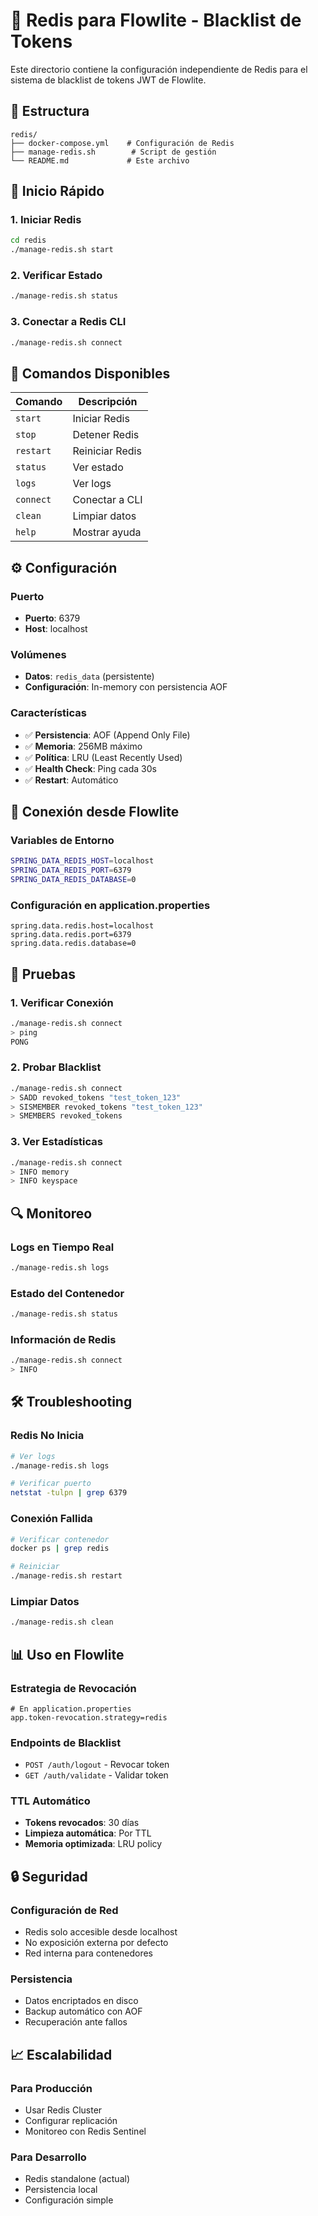 # 🚀 Redis para Flowlite - Blacklist de Tokens

Este directorio contiene la configuración independiente de Redis para el sistema de blacklist de tokens JWT de Flowlite.

## 📁 Estructura

```
redis/
├── docker-compose.yml    # Configuración de Redis
├── manage-redis.sh        # Script de gestión
└── README.md             # Este archivo
```

## 🚀 Inicio Rápido

### 1. Iniciar Redis
```bash
cd redis
./manage-redis.sh start
```

### 2. Verificar Estado
```bash
./manage-redis.sh status
```

### 3. Conectar a Redis CLI
```bash
./manage-redis.sh connect
```

## 🔧 Comandos Disponibles

| Comando | Descripción |
|---------|-------------|
| `start` | Iniciar Redis |
| `stop` | Detener Redis |
| `restart` | Reiniciar Redis |
| `status` | Ver estado |
| `logs` | Ver logs |
| `connect` | Conectar a CLI |
| `clean` | Limpiar datos |
| `help` | Mostrar ayuda |

## ⚙️ Configuración

### Puerto
- **Puerto**: 6379
- **Host**: localhost

### Volúmenes
- **Datos**: `redis_data` (persistente)
- **Configuración**: In-memory con persistencia AOF

### Características
- ✅ **Persistencia**: AOF (Append Only File)
- ✅ **Memoria**: 256MB máximo
- ✅ **Política**: LRU (Least Recently Used)
- ✅ **Health Check**: Ping cada 30s
- ✅ **Restart**: Automático

## 🔗 Conexión desde Flowlite

### Variables de Entorno
```bash
SPRING_DATA_REDIS_HOST=localhost
SPRING_DATA_REDIS_PORT=6379
SPRING_DATA_REDIS_DATABASE=0
```

### Configuración en application.properties
```properties
spring.data.redis.host=localhost
spring.data.redis.port=6379
spring.data.redis.database=0
```

## 🧪 Pruebas

### 1. Verificar Conexión
```bash
./manage-redis.sh connect
> ping
PONG
```

### 2. Probar Blacklist
```bash
./manage-redis.sh connect
> SADD revoked_tokens "test_token_123"
> SISMEMBER revoked_tokens "test_token_123"
> SMEMBERS revoked_tokens
```

### 3. Ver Estadísticas
```bash
./manage-redis.sh connect
> INFO memory
> INFO keyspace
```

## 🔍 Monitoreo

### Logs en Tiempo Real
```bash
./manage-redis.sh logs
```

### Estado del Contenedor
```bash
./manage-redis.sh status
```

### Información de Redis
```bash
./manage-redis.sh connect
> INFO
```

## 🛠️ Troubleshooting

### Redis No Inicia
```bash
# Ver logs
./manage-redis.sh logs

# Verificar puerto
netstat -tulpn | grep 6379
```

### Conexión Fallida
```bash
# Verificar contenedor
docker ps | grep redis

# Reiniciar
./manage-redis.sh restart
```

### Limpiar Datos
```bash
./manage-redis.sh clean
```

## 📊 Uso en Flowlite

### Estrategia de Revocación
```properties
# En application.properties
app.token-revocation.strategy=redis
```

### Endpoints de Blacklist
- `POST /auth/logout` - Revocar token
- `GET /auth/validate` - Validar token

### TTL Automático
- **Tokens revocados**: 30 días
- **Limpieza automática**: Por TTL
- **Memoria optimizada**: LRU policy

## 🔒 Seguridad

### Configuración de Red
- Redis solo accesible desde localhost
- No exposición externa por defecto
- Red interna para contenedores

### Persistencia
- Datos encriptados en disco
- Backup automático con AOF
- Recuperación ante fallos

## 📈 Escalabilidad

### Para Producción
- Usar Redis Cluster
- Configurar replicación
- Monitoreo con Redis Sentinel

### Para Desarrollo
- Redis standalone (actual)
- Persistencia local
- Configuración simple
